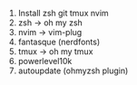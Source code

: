 
1. Install zsh git tmux nvim
2. zsh -> oh my zsh
3. nvim -> vim-plug
4. fantasque (nerdfonts)
5. tmux -> oh my tmux
6. powerlevel10k
7. autoupdate (ohmyzsh plugin)
